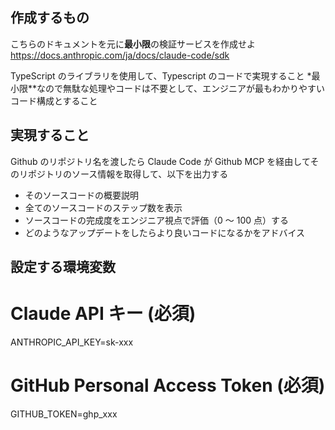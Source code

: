 ## 作成するもの

こちらのドキュメントを元に**最小限**の検証サービスを作成せよ
https://docs.anthropic.com/ja/docs/claude-code/sdk

TypeScript のライブラリを使用して、Typescript のコードで実現すること \*最小限\*\*なので無駄な処理やコードは不要として、エンジニアが最もわかりやすいコード構成とすること

## 実現すること

Github のリポジトリ名を渡したら Claude Code が Github MCP を経由してそのリポジトリのソース情報を取得して、以下を出力する

- そのソースコードの概要説明
- 全てのソースコードのステップ数を表示
- ソースコードの完成度をエンジニア視点で評価（0 〜 100 点）する
- どのようなアップデートをしたらより良いコードになるかをアドバイス

## 設定する環境変数

# Claude API キー (必須)

ANTHROPIC_API_KEY=sk-xxx

# GitHub Personal Access Token (必須)

GITHUB_TOKEN=ghp_xxx
